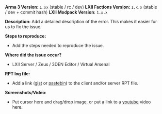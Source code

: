**Arma 3 Version:** `1.xx` (stable / rc / dev)
**LXII Factions Version:** `1.x.x` (stable / dev + commit hash)
**LXII Modpack Version:** `1.x.x`

**Description:**
Add a detailed description of the error. This makes it easier for us to fix the issue.

**Steps to reproduce:**
- Add the steps needed to reproduce the issue.

**Where did the issue occur?**
- LXII Server / Zeus / 3DEN Editor / Virtual Arsenal

**RPT log file:**
- Add a link ([gist](https://gist.github.com) or [pastebin](http://pastebin.com)) to the client and/or server RPT file.

**Screenshots/Video:**
- Put cursor here and drag/drop image, or put a link to a [youtube](https://youtube.com) video here.